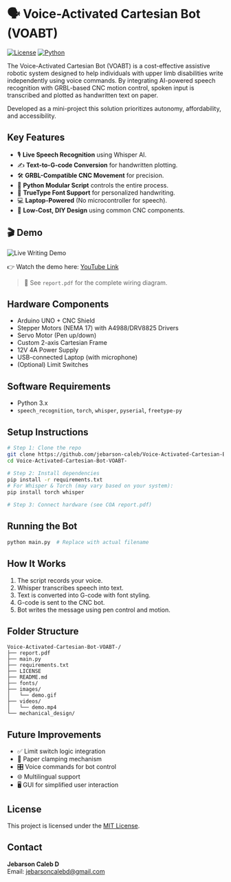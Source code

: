 
# 🗣️ Voice-Activated Cartesian Bot (VOABT)
[![License](https://img.shields.io/badge/License-MIT-yellow.svg)](https://opensource.org/licenses/MIT)
[![Python](https://img.shields.io/badge/Python-3.x-blue.svg)](https://www.python.org/)

The Voice-Activated Cartesian Bot (VOABT) is a cost-effective assistive robotic system designed to help individuals with upper limb disabilities write independently using voice commands. By integrating AI-powered speech recognition with GRBL-based CNC motion control, spoken input is transcribed and plotted as handwritten text on paper.

Developed as a mini-project this solution prioritizes autonomy, affordability, and accessibility.

## Key Features
- 🎙️ **Live Speech Recognition** using Whisper AI.
- ✍️ **Text-to-G-code Conversion** for handwritten plotting.
- 🛠️ **GRBL-Compatible CNC Movement** for precision.
- 🧠 **Python Modular Script** controls the entire process.
- 🧾 **TrueType Font Support** for personalized handwriting.
- 💻 **Laptop-Powered** (No microcontroller for speech).
- 🧰 **Low-Cost, DIY Design** using common CNC components.

## 🎬 Demo

![Live Writing Demo](images/demo.gif)

👉 Watch the demo here: [YouTube Link](https://youtu.be/OoTsanXN-Rg)

> 📎 See `report.pdf` for the complete wiring diagram.

## Hardware Components
- Arduino UNO + CNC Shield
- Stepper Motors (NEMA 17) with A4988/DRV8825 Drivers
- Servo Motor (Pen up/down)
- Custom 2-axis Cartesian Frame
- 12V 4A Power Supply
- USB-connected Laptop (with microphone)
- (Optional) Limit Switches

## Software Requirements
- Python 3.x
- `speech_recognition`, `torch`, `whisper`, `pyserial`, `freetype-py`

## Setup Instructions
```bash
# Step 1: Clone the repo
git clone https://github.com/jebarson-caleb/Voice-Activated-Cartesian-Bot-VOABT-.git
cd Voice-Activated-Cartesian-Bot-VOABT-

# Step 2: Install dependencies
pip install -r requirements.txt
# For Whisper & Torch (may vary based on your system):
pip install torch whisper

# Step 3: Connect hardware (see COA report.pdf)
```

## Running the Bot
```bash
python main.py  # Replace with actual filename
```

## How It Works
1. The script records your voice.
2. Whisper transcribes speech into text.
3. Text is converted into G-code with font styling.
4. G-code is sent to the CNC bot.
5. Bot writes the message using pen control and motion.

## Folder Structure
```
Voice-Activated-Cartesian-Bot-VOABT-/
├── report.pdf
├── main.py
├── requirements.txt
├── LICENSE
├── README.md
├── fonts/
├── images/
│   └── demo.gif
├── videos/
│   └── demo.mp4
└── mechanical_design/
```

## Future Improvements
- ✅ Limit switch logic integration
- 📐 Paper clamping mechanism
- 🎛️ Voice commands for bot control
- 🌐 Multilingual support
- 🖥️ GUI for simplified user interaction

## License
This project is licensed under the [MIT License](LICENSE).

## Contact
**Jebarson Caleb D**  
Email: jebarsoncalebd@gmail.com
